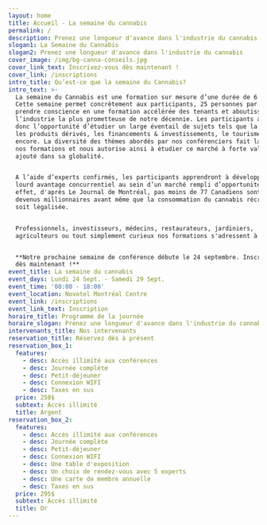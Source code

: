```yaml
---
layout: home
title: Accueil - La semaine du cannabis
permalink: /
description: Prenez une longueur d'avance dans l'industrie du cannabis
slogan1: La Semaine du Cannabis
slogan2: Prenez une longueur d'avance dans l'industrie du cannabis
cover_image: /img/bg-canna-conseils.jpg
cover_link_text: Inscrivez-vous dès maintenant !
cover_link: /inscriptions
intro_title: Qu’est-ce que la semaine du Cannabis?
intro_text: >-
  La semaine du Cannabis est une formation sur mesure d’une durée de 6 jours.
  Cette semaine permet concrètement aux participants, 25 personnes par jour, de
  prendre conscience en une formation accélérée des tenants et aboutissants de
  l’industrie la plus prometteuse de notre décennie. Les participants auront
  donc l’opportunité d’étudier un large éventail de sujets tels que la culture,
  les produits dérivés, les financements & investissements, le tourisme et plus
  encore. La diversité des thèmes abordés par nos conférenciers fait la force de
  nos formations et nous autorise ainsi à étudier ce marché à forte valeur
  ajouté dans sa globalité.


  A l’aide d’experts confirmés, les participants apprendront à développer un
  lourd avantage concurrentiel au sein d’un marché rempli d’opportunités. En
  effet, d'après Le Journal de Montréal, pas moins de 77 Canadiens sont déjà
  devenus millionnaires avant même que la consommation du cannabis récréatif
  soit légalisée.


  Professionnels, investisseurs, médecins, restaurateurs, jardiniers,
  agriculteurs ou tout simplement curieux nos formations s'adressent à vous !


  **Notre prochaine semaine de conférence débute le 24 septembre. Inscrivez-vous
  dès maintenant !**
event_title: La semaine du cannabis
event_days: Lundi 24 Sept. - Samedi 29 Sept.
event_time: '08:00 - 18:00'
event_location: Novotel Montréal Centre
event_link: /inscriptions
event_link_text: Inscription
horaire_title: Programme de la journée
horaire_slogan: Prenez une longueur d'avance dans l'industrie du cannabis
intervenants_title: Nos intervenants
reservation_title: Réservez dès à présent
reservation_box_1:
  features:
    - desc: Accès illimité aux conférences
    - desc: Journée complète
    - desc: Petit-déjeuner
    - desc: Connexion WIFI
    - desc: Taxes en sus
  price: 250$
  subtext: Accès illimité
  title: Argent
reservation_box_2:
  features:
    - desc: Accès illimité aux conférences
    - desc: Journée complète
    - desc: Petit-déjeuner
    - desc: Connexion WIFI
    - desc: Une table d'exposition
    - desc: Un choix de rendez-vous avec 5 experts
    - desc: Une carte de membre annuelle
    - desc: Taxes en sus
  price: 295$
  subtext: Accès illimité
  title: Or
---
```

